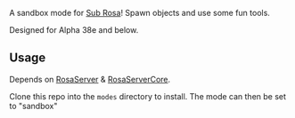 A sandbox mode for [Sub Rosa](https://store.steampowered.com/app/272230/Sub_Rosa)! Spawn objects and use some fun tools.

Designed for Alpha 38e and below.

## Usage

Depends on [RosaServer](https://github.com/RosaServer/RosaServer) & [RosaServerCore](https://github.com/RosaServer/RosaServerCore).

Clone this repo into the `modes` directory to install. The mode can then be set to "sandbox"
